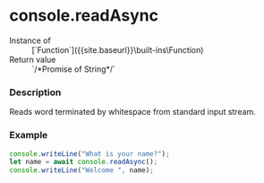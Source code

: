 # console.readAsync

<dl>
<dt> Instance of </dt><dd markdown="1">
 [`Function`]({{site.baseurl}}\built-ins\Function) 
</dd>
<dt> Return value </dt><dd markdown="1">
 `/*Promise of String*/` 
</dd>
</dl>

### Description

Reads word terminated by whitespace from standard input stream.

### Example

```js
console.writeLine("What is your name?");
let name = await console.readAsync();
console.writeLine("Welcome ", name);
```

